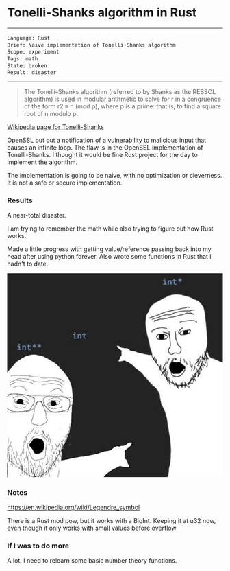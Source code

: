 # Tonelli-Shanks algorithm in Rust

---
```
Language: Rust
Brief: Naive implementation of Tonelli-Shanks algorithm
Scope: experiment
Tags: math
State: broken
Result: disaster
```
---

> The Tonelli–Shanks algorithm (referred to by Shanks as the RESSOL algorithm) is used in modular arithmetic to solve for r in a congruence of the form r2 ≡ n (mod p), where p is a prime: that is, to find a square root of n modulo p.

[Wikipedia page for Tonelli-Shanks](https://en.wikipedia.org/wiki/Tonelli%E2%80%93Shanks_algorithm)

OpenSSL put out a notification of a vulnerability to malicious input that causes an infinite loop. The flaw is in the OpenSSL
implementation of Tonelli-Shanks. I thought it would be fine Rust project for the day to implement the algorithm.

The implementation is going to be naive, with no optimization or cleverness. It is not a safe or secure implementation.

### Results

A near-total disaster. 

I am trying to remember the math while also trying to figure out how Rust works. 

Made a little progress with getting value/reference passing back into my head after using python forever. Also wrote some
functions in Rust that I hadn't to date.

![](media/pointer_meme.jpg)

### Notes

https://en.wikipedia.org/wiki/Legendre_symbol

There is a Rust mod pow, but it works with a BigInt. Keeping it at u32 now, even though it only works with small values before overflow


### If I was to do more

A lot. I need to relearn some basic number theory functions. 
